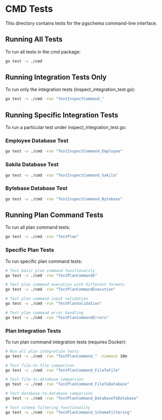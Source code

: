 # CMD Tests

This directory contains tests for the pgschema command-line interface.

## Running All Tests

To run all tests in the cmd package:

```bash
go test -v ./cmd
```

## Running Integration Tests Only

To run only the integration tests (inspect_integration_test.go):

```bash
go test -v ./cmd -run "TestInspectCommand_"
```

## Running Specific Integration Tests

To run a particular test under inspect_integration_test.go:

### Employee Database Test
```bash
go test -v ./cmd -run "TestInspectCommand_Employee"
```

### Sakila Database Test
```bash
go test -v ./cmd -run "TestInspectCommand_Sakila"
```

### Bytebase Database Test
```bash
go test -v ./cmd -run "TestInspectCommand_Bytebase"
```

## Running Plan Command Tests

To run all plan command tests:

```bash
go test -v ./cmd -run "TestPlan"
```

### Specific Plan Tests

To run specific plan command tests:

```bash
# Test basic plan command functionality
go test -v ./cmd -run "TestPlanCommand$"

# Test plan command execution with different formats  
go test -v ./cmd -run "TestPlanCommandExecution"

# Test plan command input validation
go test -v ./cmd -run "TestPlanValidation"

# Test plan command error handling
go test -v ./cmd -run "TestPlanCommandErrors"
```

### Plan Integration Tests

To run plan command integration tests (requires Docker):

```bash
# Run all plan integration tests
go test -v ./cmd -run "TestPlanCommand_" -timeout 10m

# Test file-to-file comparison
go test -v ./cmd -run "TestPlanCommand_FileToFile"

# Test file-to-database comparison  
go test -v ./cmd -run "TestPlanCommand_FileToDatabase"

# Test database-to-database comparison
go test -v ./cmd -run "TestPlanCommand_DatabaseToDatabase"

# Test schema filtering functionality
go test -v ./cmd -run "TestPlanCommand_SchemaFiltering"
```